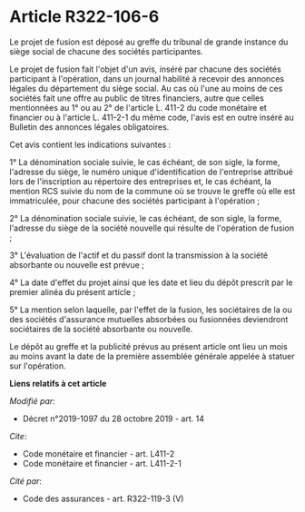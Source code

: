 # Article R322-106-6

Le projet de fusion est déposé au greffe du tribunal de grande instance du siège social de chacune des sociétés
participantes. 

Le projet de fusion fait l'objet d'un avis, inséré par chacune des sociétés participant à l'opération, dans un journal
habilité à recevoir des annonces légales du département du siège social. Au cas où l'une au moins de ces sociétés fait une
offre au public de titres financiers, autre que celles mentionnées au 1° ou au 2° de l'article L. 411-2 du code monétaire et
financier ou à l'article L. 411-2-1 du même code, l'avis est en outre inséré au Bulletin des annonces légales obligatoires. 

Cet avis contient les indications suivantes : 

1° La dénomination sociale suivie, le cas échéant, de son sigle, la forme, l'adresse du siège, le numéro unique
d'identification de l'entreprise attribué lors de l'inscription au répertoire des entreprises et, le cas échéant, la mention
RCS suivie du nom de la commune où se trouve le greffe où elle est immatriculée, pour chacune des sociétés participant à
l'opération ; 

2° La dénomination sociale suivie, le cas échéant, de son sigle, la forme, l'adresse du siège de la société nouvelle qui
résulte de l'opération de fusion ; 

3° L'évaluation de l'actif et du passif dont la transmission à la société absorbante ou nouvelle est prévue ; 

4° La date d'effet du projet ainsi que les date et lieu du dépôt prescrit par le premier alinéa du présent article ; 

5° La mention selon laquelle, par l'effet de la fusion, les sociétaires de la ou des sociétés d'assurance mutuelles absorbées
ou fusionnées deviendront sociétaires de la société absorbante ou nouvelle. 

Le dépôt au greffe et la publicité prévus au présent article ont lieu un mois au moins avant la date de la première assemblée
générale appelée à statuer sur l'opération.

**Liens relatifs à cet article**

_Modifié par_:

  - Décret n°2019-1097 du 28 octobre 2019 - art. 14

_Cite_:

  - Code monétaire et financier - art. L411-2
  - Code monétaire et financier - art. L411-2-1

_Cité par_:

  - Code des assurances - art. R322-119-3 (V)
